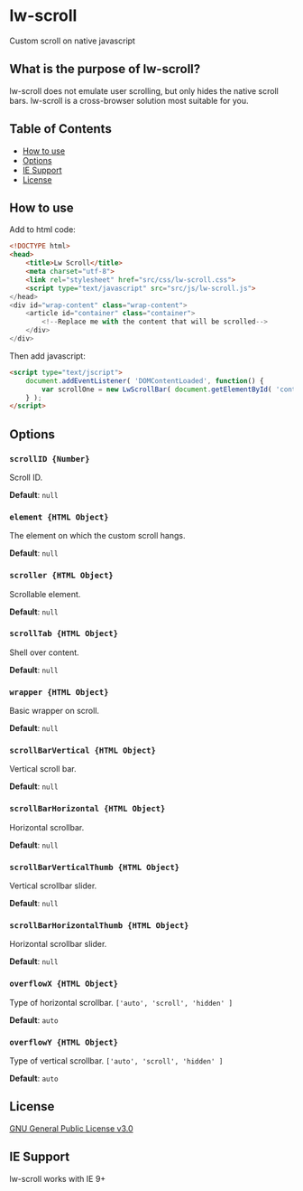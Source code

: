 # lw-scroll

Custom scroll on native javascript

## What is the purpose of lw-scroll?

lw-scroll does not emulate user scrolling, but only hides the native scroll bars.
lw-scroll is a cross-browser solution most suitable for you.

## Table of Contents

* [How to use](#how-to-use)
* [Options](#options)
* [IE Support](#ie-support)
* [License](#license)

## How to use

Add to html code:
```html
<!DOCTYPE html>
<head>
    <title>Lw Scroll</title>
    <meta charset="utf-8">
    <link rel="stylesheet" href="src/css/lw-scroll.css">
    <script type="text/javascript" src="src/js/lw-scroll.js">
</head>
<div id="wrap-content" class="wrap-content">
    <article id="container" class="container">
        <!--Replace me with the content that will be scrolled-->
    </div>
</div>
```

Then add javascript:
```html
<script type="text/jscript">
    document.addEventListener( 'DOMContentLoaded', function() {
        var scrollOne = new LwScrollBar( document.getElementById( 'container' ) );
    } );
</script>
```

## Options

### `scrollID {Number}`

Scroll ID.

**Default**: `null`

### `element {HTML Object}`

The element on which the custom scroll hangs.

**Default**: `null`

### `scroller {HTML Object}`

Scrollable element.

**Default**: `null`

### `scrollTab {HTML Object}`

Shell over content.

**Default**: `null`

### `wrapper {HTML Object}`

Basic wrapper on scroll.

**Default**: `null`

### `scrollBarVertical {HTML Object}`

Vertical scroll bar.

**Default**: `null`

### `scrollBarHorizontal {HTML Object}`

Horizontal scrollbar.

**Default**: `null`

### `scrollBarVerticalThumb {HTML Object}`

Vertical scrollbar slider.

**Default**: `null`

### `scrollBarHorizontalThumb {HTML Object}`

Horizontal scrollbar slider.

**Default**: `null`

### `overflowX {HTML Object}`

Type of horizontal scrollbar. `['auto', 'scroll', 'hidden' ]`

**Default**: `auto`

### `overflowY {HTML Object}`

Type of vertical scrollbar. `['auto', 'scroll', 'hidden' ]`

**Default**: `auto`

## License

[GNU General Public License v3.0](LICENSE)

## IE Support

lw-scroll works with IE 9+
